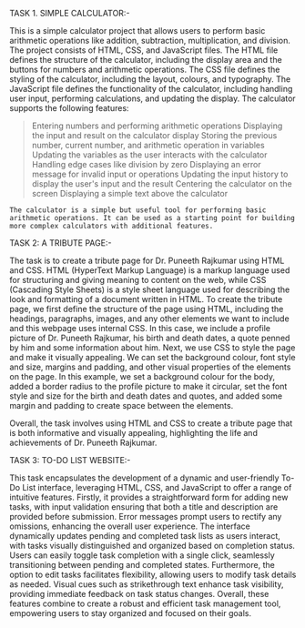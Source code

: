 TASK 1. SIMPLE CALCULATOR:-

This is a simple calculator project that allows users to perform basic arithmetic operations like addition, subtraction, multiplication, and division. The project consists of HTML, CSS, and JavaScript files.
The HTML file defines the structure of the calculator, including the display area and the buttons for numbers and arithmetic operations.
The CSS file defines the styling of the calculator, including the layout, colours, and typography.
The JavaScript file defines the functionality of the calculator, including handling user input, performing calculations, and updating the display.
The calculator supports the following features:

>Entering numbers and performing arithmetic operations
>Displaying the input and result on the calculator display
>Storing the previous number, current number, and arithmetic operation in variables
>Updating the variables as the user interacts with the calculator
>Handling edge cases like division by zero
>Displaying an error message for invalid input or operations
>Updating the input history to display the user's input and the result
>Centering the calculator on the screen
>Displaying a simple text above the calculator

    The calculator is a simple but useful tool for performing basic arithmetic operations. It can be used as a starting point for building more complex calculators with additional features.



TASK 2: A TRIBUTE PAGE:-

The task is to create a tribute page for Dr. Puneeth Rajkumar using HTML and CSS. HTML (HyperText Markup Language) is a markup language used for structuring and giving meaning to content on the web, while CSS (Cascading Style Sheets) is a style sheet language used for describing the look and formatting of a document written in HTML.
To create the tribute page, we first define the structure of the page using HTML, including the headings, paragraphs, images, and any other elements we want to include and this webpage uses internal CSS. In this case, we include a profile picture of Dr. Puneeth Rajkumar, his birth and death dates, a quote penned by him and some information about him.
Next, we use CSS to style the page and make it visually appealing. We can set the background colour, font style and size, margins and padding, and other visual properties of the elements on the page. In this example, we set a background colour for the body, added a border radius to the profile picture to make it circular, set the font style and size for the birth and death dates and quotes, and added some margin and padding to create space between the elements.

Overall, the task involves using HTML and CSS to create a tribute page that is both informative and visually appealing, highlighting the life and achievements of Dr. Puneeth Rajkumar.



TASK 3: TO-DO LIST WEBSITE:-

This task encapsulates the development of a dynamic and user-friendly To-Do List interface, leveraging HTML, CSS, and JavaScript to offer a range of intuitive features. 
Firstly, it provides a straightforward form for adding new tasks, with input validation ensuring that both a title and description are provided before submission. Error messages prompt users to rectify any omissions, enhancing the overall user experience. The interface dynamically updates pending and completed task lists as users interact, with tasks visually distinguished and organized based on completion status. 
Users can easily toggle task completion with a single click, seamlessly transitioning between pending and completed states. Furthermore, the option to edit tasks facilitates flexibility, allowing users to modify task details as needed. 
Visual cues such as strikethrough text enhance task visibility, providing immediate feedback on task status changes. Overall, these features combine to create a robust and efficient task management tool, empowering users to stay organized and focused on their goals.

